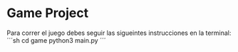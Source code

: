 # Game Project

Para correr el juego debes seguir las sigueintes instrucciones en la terminal:
´´´sh
cd game
python3 main.py
´´´
